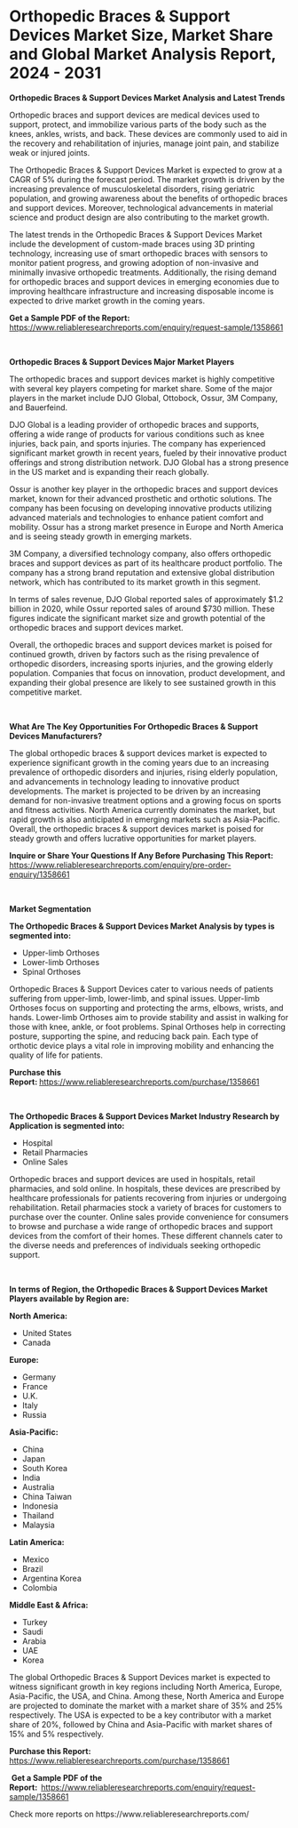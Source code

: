 <p><h1>Orthopedic Braces & Support Devices Market Size, Market Share and Global Market Analysis Report, 2024 - 2031</h1></p><p><strong>Orthopedic Braces & Support Devices Market Analysis and Latest Trends</strong></p>
<p><p>Orthopedic braces and support devices are medical devices used to support, protect, and immobilize various parts of the body such as the knees, ankles, wrists, and back. These devices are commonly used to aid in the recovery and rehabilitation of injuries, manage joint pain, and stabilize weak or injured joints.</p><p>The Orthopedic Braces & Support Devices Market is expected to grow at a CAGR of 5% during the forecast period. The market growth is driven by the increasing prevalence of musculoskeletal disorders, rising geriatric population, and growing awareness about the benefits of orthopedic braces and support devices. Moreover, technological advancements in material science and product design are also contributing to the market growth.</p><p>The latest trends in the Orthopedic Braces & Support Devices Market include the development of custom-made braces using 3D printing technology, increasing use of smart orthopedic braces with sensors to monitor patient progress, and growing adoption of non-invasive and minimally invasive orthopedic treatments. Additionally, the rising demand for orthopedic braces and support devices in emerging economies due to improving healthcare infrastructure and increasing disposable income is expected to drive market growth in the coming years.</p></p>
<p><strong>Get a Sample PDF of the Report:&nbsp;</strong> <a href="https://www.reliableresearchreports.com/enquiry/request-sample/1358661">https://www.reliableresearchreports.com/enquiry/request-sample/1358661</a></p>
<p>&nbsp;</p>
<p><strong>Orthopedic Braces & Support Devices Major Market Players</strong></p>
<p><p>The orthopedic braces and support devices market is highly competitive with several key players competing for market share. Some of the major players in the market include DJO Global, Ottobock, Ossur, 3M Company, and Bauerfeind.</p><p>DJO Global is a leading provider of orthopedic braces and supports, offering a wide range of products for various conditions such as knee injuries, back pain, and sports injuries. The company has experienced significant market growth in recent years, fueled by their innovative product offerings and strong distribution network. DJO Global has a strong presence in the US market and is expanding their reach globally.</p><p>Ossur is another key player in the orthopedic braces and support devices market, known for their advanced prosthetic and orthotic solutions. The company has been focusing on developing innovative products utilizing advanced materials and technologies to enhance patient comfort and mobility. Ossur has a strong market presence in Europe and North America and is seeing steady growth in emerging markets.</p><p>3M Company, a diversified technology company, also offers orthopedic braces and support devices as part of its healthcare product portfolio. The company has a strong brand reputation and extensive global distribution network, which has contributed to its market growth in this segment.</p><p>In terms of sales revenue, DJO Global reported sales of approximately $1.2 billion in 2020, while Ossur reported sales of around $730 million. These figures indicate the significant market size and growth potential of the orthopedic braces and support devices market.</p><p>Overall, the orthopedic braces and support devices market is poised for continued growth, driven by factors such as the rising prevalence of orthopedic disorders, increasing sports injuries, and the growing elderly population. Companies that focus on innovation, product development, and expanding their global presence are likely to see sustained growth in this competitive market.</p></p>
<p>&nbsp;</p>
<p><strong>What Are The Key Opportunities For Orthopedic Braces & Support Devices Manufacturers?</strong></p>
<p><p>The global orthopedic braces & support devices market is expected to experience significant growth in the coming years due to an increasing prevalence of orthopedic disorders and injuries, rising elderly population, and advancements in technology leading to innovative product developments. The market is projected to be driven by an increasing demand for non-invasive treatment options and a growing focus on sports and fitness activities. North America currently dominates the market, but rapid growth is also anticipated in emerging markets such as Asia-Pacific. Overall, the orthopedic braces & support devices market is poised for steady growth and offers lucrative opportunities for market players.</p></p>
<p><strong>Inquire or Share Your Questions If Any Before Purchasing This Report:</strong> <a href="https://www.reliableresearchreports.com/enquiry/pre-order-enquiry/1358661">https://www.reliableresearchreports.com/enquiry/pre-order-enquiry/1358661</a></p>
<p>&nbsp;</p>
<p><strong>Market Segmentation</strong></p>
<p><strong>The Orthopedic Braces & Support Devices Market Analysis by types is segmented into:</strong></p>
<p><ul><li>Upper-limb Orthoses</li><li>Lower-limb Orthoses</li><li>Spinal Orthoses</li></ul></p>
<p><p>Orthopedic Braces & Support Devices cater to various needs of patients suffering from upper-limb, lower-limb, and spinal issues. Upper-limb Orthoses focus on supporting and protecting the arms, elbows, wrists, and hands. Lower-limb Orthoses aim to provide stability and assist in walking for those with knee, ankle, or foot problems. Spinal Orthoses help in correcting posture, supporting the spine, and reducing back pain. Each type of orthotic device plays a vital role in improving mobility and enhancing the quality of life for patients.</p></p>
<p><strong>Purchase this Report:&nbsp;</strong><a href="https://www.reliableresearchreports.com/purchase/1358661">https://www.reliableresearchreports.com/purchase/1358661</a></p>
<p>&nbsp;</p>
<p><strong>The Orthopedic Braces & Support Devices Market Industry Research by Application is segmented into:</strong></p>
<p><ul><li>Hospital</li><li>Retail Pharmacies</li><li>Online Sales</li></ul></p>
<p><p>Orthopedic braces and support devices are used in hospitals, retail pharmacies, and sold online. In hospitals, these devices are prescribed by healthcare professionals for patients recovering from injuries or undergoing rehabilitation. Retail pharmacies stock a variety of braces for customers to purchase over the counter. Online sales provide convenience for consumers to browse and purchase a wide range of orthopedic braces and support devices from the comfort of their homes. These different channels cater to the diverse needs and preferences of individuals seeking orthopedic support.</p></p>
<p>&nbsp;</p>
<p><strong>In terms of Region, the Orthopedic Braces & Support Devices Market Players available by Region are:</strong></p>
<p>
    <p> <strong> North America: </strong>
        <ul>
            <li>United States</li>
            <li>Canada</li>
        </ul>
        </p> 
    <p> <strong> Europe: </strong>
        <ul>
            <li>Germany</li>
            <li>France</li>
            <li>U.K.</li>
            <li>Italy</li>
            <li>Russia</li>
        </ul>
        </p> 
    <p> <strong> Asia-Pacific: </strong>
        <ul>
            <li>China</li>
            <li>Japan</li>
            <li>South Korea</li>
            <li>India</li>
            <li>Australia</li>
            <li>China Taiwan</li>
            <li>Indonesia</li>
            <li>Thailand</li>
            <li>Malaysia</li>
        </ul>
        </p> 
    <p> <strong> Latin America: </strong>
        <ul>
            <li>Mexico</li>
            <li>Brazil</li>
            <li>Argentina Korea</li>
            <li>Colombia</li>
        </ul>
        </p> 
    <p> <strong> Middle East & Africa: </strong>
        <ul>
            <li>Turkey</li>
            <li>Saudi</li>
            <li>Arabia</li>
            <li>UAE</li>
            <li>Korea</li>
        </ul>
    </p>
    </p>
<p><p>The global Orthopedic Braces & Support Devices market is expected to witness significant growth in key regions including North America, Europe, Asia-Pacific, the USA, and China. Among these, North America and Europe are projected to dominate the market with a market share of 35% and 25% respectively. The USA is expected to be a key contributor with a market share of 20%, followed by China and Asia-Pacific with market shares of 15% and 5% respectively.</p></p>
<p><strong>Purchase this Report: </strong><a href="https://www.reliableresearchreports.com/purchase/1358661">https://www.reliableresearchreports.com/purchase/1358661</a></p>
<p>&nbsp;<strong>Get a Sample PDF of the Report:&nbsp;&nbsp;</strong><a href="https://www.reliableresearchreports.com/enquiry/request-sample/1358661">https://www.reliableresearchreports.com/enquiry/request-sample/1358661</a></p>
<p><strong></strong></p>
<p>Check more reports on https://www.reliableresearchreports.com/</p>